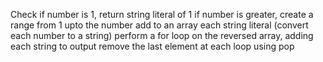 Check if number is 1, return string literal of 1
if number is greater, create a range from 1 upto the number
add to an array each string literal (convert each number to a string)
perform a for loop on the reversed array, adding each string to output
remove the last element at each loop using pop
